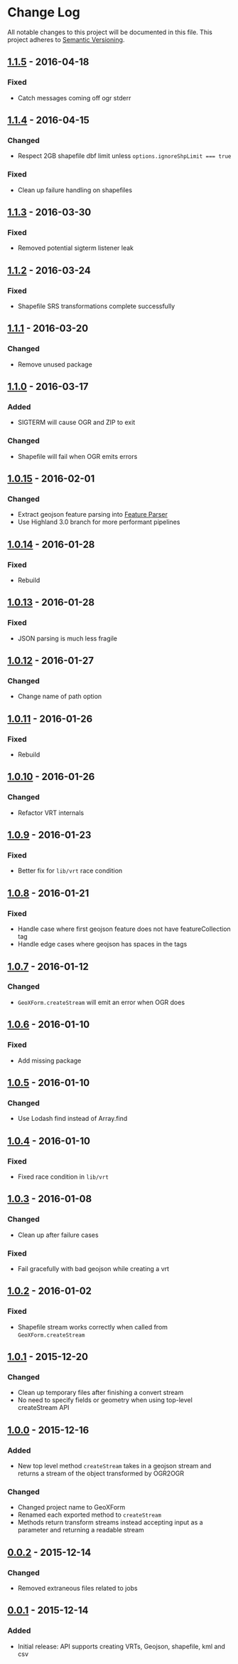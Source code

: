 # Change Log
All notable changes to this project will be documented in this file.
This project adheres to [Semantic Versioning](http://semver.org/).

## [1.1.5] - 2016-04-18
### Fixed
* Catch messages coming off ogr stderr

## [1.1.4] - 2016-04-15
### Changed
* Respect 2GB shapefile dbf limit unless `options.ignoreShpLimit === true`

### Fixed
* Clean up failure handling on shapefiles

## [1.1.3] - 2016-03-30
### Fixed
* Removed potential sigterm listener leak

## [1.1.2] - 2016-03-24
### Fixed
* Shapefile SRS transformations complete successfully

## [1.1.1] - 2016-03-20
### Changed
* Remove unused package

## [1.1.0] - 2016-03-17
### Added
* SIGTERM will cause OGR and ZIP to exit

### Changed
* Shapefile will fail when OGR emits errors

## [1.0.15] - 2016-02-01
### Changed
* Extract geojson feature parsing into [Feature Parser](https://github.com/dmfenton/feature-parser)
* Use Highland 3.0 branch for more performant pipelines

## [1.0.14] - 2016-01-28
### Fixed
* Rebuild

## [1.0.13] - 2016-01-28
### Fixed
* JSON parsing is much less fragile

## [1.0.12] - 2016-01-27
### Changed
* Change name of path option

## [1.0.11] - 2016-01-26
### Fixed
* Rebuild

## [1.0.10] - 2016-01-26
### Changed
* Refactor VRT internals

## [1.0.9] - 2016-01-23
### Fixed
* Better fix for `lib/vrt` race condition

## [1.0.8] - 2016-01-21
### Fixed
* Handle case where first geojson feature does not have featureCollection tag
* Handle edge cases where geojson has spaces in the tags

## [1.0.7] - 2016-01-12
### Changed
* `GeoXForm.createStream` will emit an error when OGR does

## [1.0.6] - 2016-01-10
### Fixed
* Add missing package

## [1.0.5] - 2016-01-10
### Changed
* Use Lodash find instead of Array.find

## [1.0.4] - 2016-01-10
### Fixed
* Fixed race condition in `lib/vrt`

## [1.0.3] - 2016-01-08
### Changed
* Clean up after failure cases
### Fixed
* Fail gracefully with bad geojson while creating a vrt

## [1.0.2] - 2016-01-02
### Fixed
* Shapefile stream works correctly when called from `GeoXForm.createStream`

## [1.0.1] - 2015-12-20
### Changed
* Clean up temporary files after finishing a convert stream
* No need to specify fields or geometry when using top-level createStream API

## [1.0.0] - 2015-12-16
### Added
* New top level method `createStream` takes in a geojson stream and returns a stream of the object transformed by OGR2OGR
### Changed
* Changed project name to GeoXForm
* Renamed each exported method to `createStream`
* Methods return transform streams instead accepting input  as a parameter and returning a readable stream

## [0.0.2] - 2015-12-14
### Changed
* Removed extraneous files related to jobs

## [0.0.1] - 2015-12-14
### Added
* Initial release: API supports creating VRTs, Geojson, shapefile, kml and csv

[Unreleased]: https://github.com/koopjs/geoxform/compare/v1.1.5...HEAD
[1.1.5]: https://github.com/koopjs/geoxform/compare/v1.1.4...v1.1.5
[1.1.4]: https://github.com/koopjs/geoxform/compare/v1.1.3...v1.1.4
[1.1.3]: https://github.com/koopjs/geoxform/compare/v1.1.2...v1.1.3
[1.1.2]: https://github.com/koopjs/geoxform/compare/v1.1.1...v1.1.2
[1.1.1]: https://github.com/koopjs/geoxform/compare/v1.1.0...v1.1.1
[1.1.0]: https://github.com/koopjs/geoxform/compare/v1.0.15...v1.1.0
[1.0.15]: https://github.com/koopjs/geoxform/compare/v1.0.14...v1.0.15
[1.0.14]: https://github.com/koopjs/geoxform/compare/v1.0.13...v1.0.14
[1.0.13]: https://github.com/koopjs/geoxform/compare/v1.0.12...v1.0.13
[1.0.12]: https://github.com/koopjs/geoxform/compare/v1.0.11...v1.0.12
[1.0.11]: https://github.com/koopjs/geoxform/compare/v1.0.10...v1.0.11
[1.0.10]: https://github.com/koopjs/geoxform/compare/v1.0.9...v1.0.10
[1.0.9]: https://github.com/koopjs/geoxform/compare/v1.0.8...v1.0.9
[1.0.8]: https://github.com/koopjs/geoxform/compare/v1.0.7...v1.0.8
[1.0.7]: https://github.com/koopjs/geoxform/compare/v1.0.6...v1.0.7
[1.0.6]: https://github.com/koopjs/geoxform/compare/v1.0.5...v1.0.6
[1.0.5]: https://github.com/koopjs/geoxform/compare/v1.0.4...v1.0.5
[1.0.4]: https://github.com/koopjs/geoxform/compare/v1.0.3...v1.0.4
[1.0.3]: https://github.com/koopjs/geoxform/compare/v1.0.2...v1.0.3
[1.0.2]: https://github.com/koopjs/geoxform/compare/v1.0.1...v1.0.2
[1.0.1]: https://github.com/koopjs/geoxform/compare/v1.0.0...v1.0.1
[1.0.0]: https://github.com/koopjs/geoxform/compare/v0.0.2...v1.0.0
[0.0.2]: https://github.com/koopjs/geoxform/compare/v0.0.1...v0.0.2
[0.0.1]: https://github.com/koopjs/geoxform/releases/tag/v0.0.1
